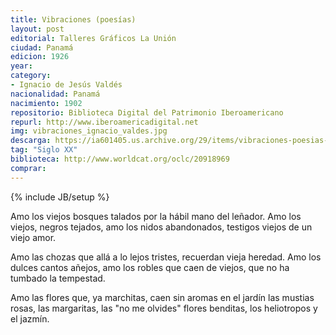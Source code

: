 ```yaml
---
title: Vibraciones (poesías)
layout: post
editorial: Talleres Gráficos La Unión
ciudad: Panamá
edicion: 1926
year: 
category:
- Ignacio de Jesús Valdés
nacionalidad: Panamá
nacimiento: 1902
repositorio: Biblioteca Digital del Patrimonio Iberoamericano
repurl: http://www.iberoamericadigital.net
img: vibraciones_ignacio_valdes.jpg
descarga: https://ia601405.us.archive.org/29/items/vibraciones-poesias-ignacio-de-jesus-valdes/Vibraciones%20poesias%20-%20Ignacio%20de%20Jes%C3%BAs%20Vald%C3%A9s.pdf
tag: "Siglo XX"
biblioteca: http://www.worldcat.org/oclc/20918969
comprar: 
---
```

{% include JB/setup %}

Amo los viejos bosques talados
por la hábil mano del leñador.
Amo los viejos, negros tejados,
amo los nidos abandonados,
testigos viejos de un viejo amor.

Amo las chozas que allá a lo lejos
tristes, recuerdan vieja heredad.
Amo los dulces cantos añejos,
amo los robles que caen de viejos,
que no ha tumbado la tempestad.

Amo las flores que, ya marchitas,
caen sin aromas en el jardín
las mustias rosas, las margaritas,
las "no me olvides" flores benditas,
los heliotropos y el jazmín.

